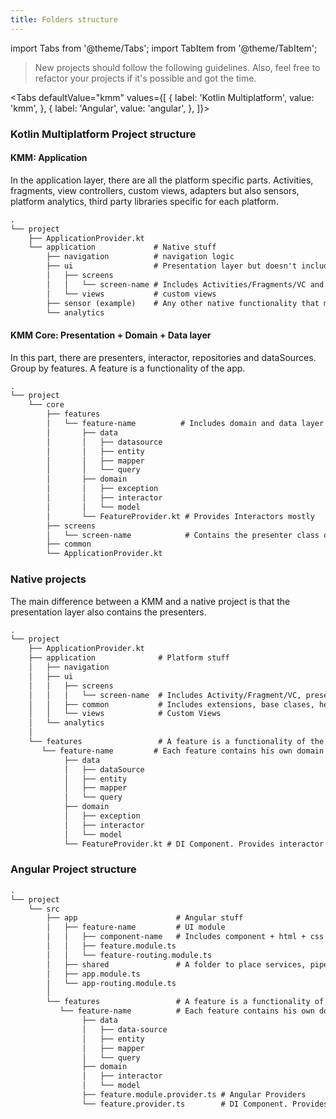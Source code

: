 ```yaml
---
title: Folders structure
---
```


import Tabs from '@theme/Tabs';
import TabItem from '@theme/TabItem';

> New projects should follow the following guidelines. Also, feel free to refactor your projects if it's possible and got the time.

<Tabs defaultValue="kmm" values={[
  { label: 'Kotlin Multiplatform', value: 'kmm', },
  { label: 'Angular', value: 'angular', },
]}>

<TabItem value="kmm">

### Kotlin Multiplatform Project structure

#### KMM: Application

In the application layer, there are all the platform specific parts. Activities, fragments, view controllers, custom views, adapters but also sensors, platform analytics, third party libraries specific for each platform.

```txt
.
└── project
    ├── ApplicationProvider.kt
    └── application             # Native stuff
        ├── navigation          # navigation logic
        ├── ui                  # Presentation layer but doesn't include the presenters. They are in the KMM project.
        │   ├── screens         
        │   │   └── screen-name # Includes Activities/Fragments/VC and DI Provider if needed.
        │   └── views           # custom views
        ├── sensor (example)    # Any other native functionality that may be a dataSource (for example, a sensor) will be located inside the application package
        └── analytics
```

#### KMM Core: Presentation + Domain + Data layer

In this part, there are presenters, interactor, repositories and dataSources. Group by features. A feature is a functionality of the app.

```txt
.
└── project
    └── core
        ├── features
        │   └── feature-name          # Includes domain and data layer files
        │       ├── data
        │       │   ├── datasource
        │       │   ├── entity
        │       │   ├── mapper
        │       │   └── query
        │       ├── domain
        │       │   ├── exception
        │       │   ├── interactor
        │       │   └── model
        │       └── FeatureProvider.kt # Provides Interactors mostly
        ├── screens
        │   └── screen-name            # Contains the presenter class only
        ├── common                   
        └── ApplicationProvider.kt
```

### Native projects

The main difference between a KMM and a native project is that the presentation layer also contains the presenters.

```txt
.
└── project
    ├── ApplicationProvider.kt
    ├── application              # Platform stuff
    │   ├── navigation
    │   ├── ui
    │   │   ├── screens
    │   │   │   └── screen-name  # Includes Activity/Fragment/VC, presenter and a DI Provider (This provider provides mostly presenters)
    │   │   ├── common           # Includes extensions, base clases, helpers
    │   │   └── views            # Custom Views
    │   └── analytics
    │
    └── features                 # A feature is a functionality of the app. Contains Domain + Data layer.
       └── feature-name         # Each feature contains his own domain and data logic
            ├── data
            │   ├── dataSource
            │   ├── entity
            │   ├── mapper
            │   └── query
            ├── domain
            │   ├── exception
            │   ├── interactor
            │   └── model
            └── FeatureProvider.kt # DI Component. Provides interactor mostly
```
</TabItem>

<TabItem value="angular">

### Angular Project structure

```txt
.
└── project
    └── src
        ├── app                      # Angular stuff
        │   ├── feature-name         # UI module
        │   │   ├── component-name   # Includes component + html + css + view-state + test
        │   │   ├── feature.module.ts
        │   │   └── feature-routing.module.ts
        │   ├── shared               # A folder to place services, pipes and every cross-feature class
        │   ├── app.module.ts
        │   └── app-routing.module.ts
        │
        └── features                 # A feature is a functionality of the app. Contains Domain + Data layer.
           └── feature-name          # Each feature contains his own domain and data logic
                ├── data
                │   ├── data-source
                │   ├── entity
                │   ├── mapper
                │   └── query
                ├── domain
                │   ├── interactor
                │   └── model
                ├── feature.module.provider.ts # Angular Providers
                └── feature.provider.ts        # DI Component. Provides interactor mostly
```

</TabItem>

</Tabs>
